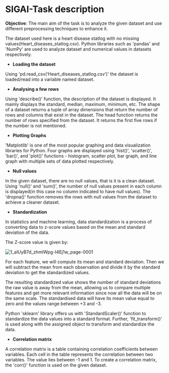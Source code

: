 # SIGAI-Task description
**Objective**:
The main aim of the task is to analyze the given dataset and use different preprocessing techniques to enhance it.

The dataset used here is a heart disease statlog with no missing values(Heart_diseases_statlog.csv).
Python libraries such as 'pandas' and 'NumPy' are used to analyze dataset and numerical values in datasets respectively.

* **Loading the dataset**
  
Using 'pd.read_csv(‘Heart_diseases_statlog.csv’)' the dataset is loaded/read into a variable named dataset.

* **Analysing a few rows**
  
Using 'describe()' function, the description of the dataset is displayed. It mainly displays the standard, median, maximum, minimum, etc.
The shape of a dataset returns a tuple of array dimensions that return the number of rows and columns that exist in the dataset.
The head function returns the number of rows specified from the dataset. It returns the first five rows if the number is not mentioned.

* **Plotting Graphs**
  
'Matplotlib' is one of the most popular graphing and data visualization libraries for Python.
Four graphs are displayed using 'hist()', 'scatter()', 'bar()', and 'plot()' functions - histogram, scatter plot, bar graph, and line graph with multiple sets of data plotted respectively.

* **Null values**
  
In the given dataset, there are no null values, that is it is a clean dataset.
Using 'null()' and 'sum()', the number of null values present in each column is displayed(in this case no column indicated to have null values).
The 'dropna()' function removes the rows with null values from the dataset to achieve a cleaner dataset.

* **Standardization**
  
In statistics and machine learning, data standardization is a process of converting data to z-score values based on the mean and standard deviation of the data.

The Z-score value is given by:

![1_alUyB7d_zhmlWpg-I4Ej1w_page-0001](https://github.com/nithya1820/SIGAI/assets/87033385/706305df-e3a7-4b55-a1a4-abb78eb8f7d9)


For each feature, we will compute its mean and standard deviation. Then we will subtract the mean from each observation and divide it by the standard deviation to get the standardized values.

The resulting standardized value shows the number of standard deviations the raw value is away from the mean, allowing us to compare multiple features and get more relevant information since now all the data will be on the same scale.
The standardised data will have its mean value equal to zero and the values range between +3 and -3.

Python 'sklearn' library offers us with 'StandardScaler()' function to standardize the data values into a standard format. Further, 'fit_transform()' is used along with the assigned object to transform and standardize the data.

* **Correlation matrix**
  
A correlation matrix is a table containing correlation coefficients between variables. Each cell in the table represents the correlation between two variables. The value lies between -1 and 1.
To create a correlation matrix, the 'corr()' function is used on the given dataset.
